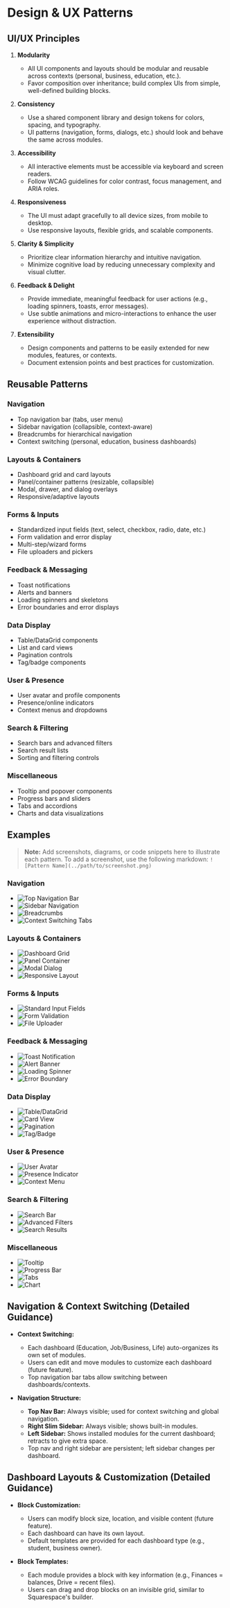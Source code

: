 <!--
Update Rules for designPatterns.md
- Updated when design or UX patterns change.
- All changes should be dated and well-documented.
- Use cross-references to other memory bank files for related patterns or requirements.
- Archive outdated sections rather than deleting.
- Add a table of contents if file exceeds 200 lines.
- Summarize changes at the top if the update is significant.
-->

# Design & UX Patterns

## UI/UX Principles

1. **Modularity**
   - All UI components and layouts should be modular and reusable across contexts (personal, business, education, etc.).
   - Favor composition over inheritance; build complex UIs from simple, well-defined building blocks.

2. **Consistency**
   - Use a shared component library and design tokens for colors, spacing, and typography.
   - UI patterns (navigation, forms, dialogs, etc.) should look and behave the same across modules.

3. **Accessibility**
   - All interactive elements must be accessible via keyboard and screen readers.
   - Follow WCAG guidelines for color contrast, focus management, and ARIA roles.

4. **Responsiveness**
   - The UI must adapt gracefully to all device sizes, from mobile to desktop.
   - Use responsive layouts, flexible grids, and scalable components.

5. **Clarity & Simplicity**
   - Prioritize clear information hierarchy and intuitive navigation.
   - Minimize cognitive load by reducing unnecessary complexity and visual clutter.

6. **Feedback & Delight**
   - Provide immediate, meaningful feedback for user actions (e.g., loading spinners, toasts, error messages).
   - Use subtle animations and micro-interactions to enhance the user experience without distraction.

7. **Extensibility**
   - Design components and patterns to be easily extended for new modules, features, or contexts.
   - Document extension points and best practices for customization.

## Reusable Patterns

### Navigation
- Top navigation bar (tabs, user menu)
- Sidebar navigation (collapsible, context-aware)
- Breadcrumbs for hierarchical navigation
- Context switching (personal, education, business dashboards)

### Layouts & Containers
- Dashboard grid and card layouts
- Panel/container patterns (resizable, collapsible)
- Modal, drawer, and dialog overlays
- Responsive/adaptive layouts

### Forms & Inputs
- Standardized input fields (text, select, checkbox, radio, date, etc.)
- Form validation and error display
- Multi-step/wizard forms
- File uploaders and pickers

### Feedback & Messaging
- Toast notifications
- Alerts and banners
- Loading spinners and skeletons
- Error boundaries and error displays

### Data Display
- Table/DataGrid components
- List and card views
- Pagination controls
- Tag/badge components

### User & Presence
- User avatar and profile components
- Presence/online indicators
- Context menus and dropdowns

### Search & Filtering
- Search bars and advanced filters
- Search result lists
- Sorting and filtering controls

### Miscellaneous
- Tooltip and popover components
- Progress bars and sliders
- Tabs and accordions
- Charts and data visualizations

## Examples

> **Note:** Add screenshots, diagrams, or code snippets here to illustrate each pattern. To add a screenshot, use the following markdown:
> `![Pattern Name](../path/to/screenshot.png)`

### Navigation
- ![Top Navigation Bar](../docs/screenshots/ui-top-nav.png)
- ![Sidebar Navigation](../docs/screenshots/ui-sidebar.png)
- ![Breadcrumbs](../docs/screenshots/ui-breadcrumbs.png)
- ![Context Switching Tabs](../docs/screenshots/ui-context-tabs.png)

### Layouts & Containers
- ![Dashboard Grid](../docs/screenshots/ui-dashboard-grid.png)
- ![Panel Container](../docs/screenshots/ui-panel-container.png)
- ![Modal Dialog](../docs/screenshots/ui-modal.png)
- ![Responsive Layout](../docs/screenshots/ui-responsive.png)

### Forms & Inputs
- ![Standard Input Fields](../docs/screenshots/ui-inputs.png)
- ![Form Validation](../docs/screenshots/ui-form-validation.png)
- ![File Uploader](../docs/screenshots/ui-file-uploader.png)

### Feedback & Messaging
- ![Toast Notification](../docs/screenshots/ui-toast.png)
- ![Alert Banner](../docs/screenshots/ui-alert.png)
- ![Loading Spinner](../docs/screenshots/ui-spinner.png)
- ![Error Boundary](../docs/screenshots/ui-error-boundary.png)

### Data Display
- ![Table/DataGrid](../docs/screenshots/ui-table.png)
- ![Card View](../docs/screenshots/ui-card-view.png)
- ![Pagination](../docs/screenshots/ui-pagination.png)
- ![Tag/Badge](../docs/screenshots/ui-badge.png)

### User & Presence
- ![User Avatar](../docs/screenshots/ui-avatar.png)
- ![Presence Indicator](../docs/screenshots/ui-presence.png)
- ![Context Menu](../docs/screenshots/ui-context-menu.png)

### Search & Filtering
- ![Search Bar](../docs/screenshots/ui-search-bar.png)
- ![Advanced Filters](../docs/screenshots/ui-advanced-filters.png)
- ![Search Results](../docs/screenshots/ui-search-results.png)

### Miscellaneous
- ![Tooltip](../docs/screenshots/ui-tooltip.png)
- ![Progress Bar](../docs/screenshots/ui-progress-bar.png)
- ![Tabs](../docs/screenshots/ui-tabs.png)
- ![Chart](../docs/screenshots/ui-chart.png)

## Navigation & Context Switching (Detailed Guidance)

- **Context Switching:**
  - Each dashboard (Education, Job/Business, Life) auto-organizes its own set of modules.
  - Users can edit and move modules to customize each dashboard (future feature).
  - Top navigation bar tabs allow switching between dashboards/contexts.

- **Navigation Structure:**
  - **Top Nav Bar:** Always visible; used for context switching and global navigation.
  - **Right Slim Sidebar:** Always visible; shows built-in modules.
  - **Left Sidebar:** Shows installed modules for the current dashboard; retracts to give extra space.
  - Top nav and right sidebar are persistent; left sidebar changes per dashboard.

## Dashboard Layouts & Customization (Detailed Guidance)

- **Block Customization:**
  - Users can modify block size, location, and visible content (future feature).
  - Each dashboard can have its own layout.
  - Default templates are provided for each dashboard type (e.g., student, business owner).

- **Block Templates:**
  - Each module provides a block with key information (e.g., Finances = balances, Drive = recent files).
  - Users can drag and drop blocks on an invisible grid, similar to Squarespace's builder. 